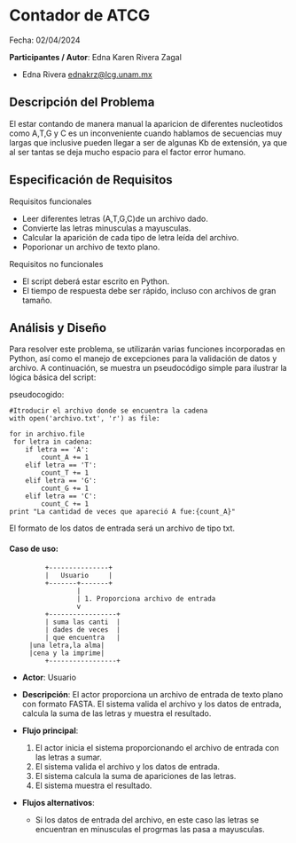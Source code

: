 # **Contador de ATCG**

Fecha: 02/04/2024

**Participantes / Autor**: Edna Karen Rivera Zagal 

- Edna Rivera <ednakrz@lcg.unam.mx>

## Descripción del Problema
El estar contando de manera manual la aparicion de diferentes nucleotidos como A,T,G y C es un inconveniente cuando hablamos de secuencias muy largas que inclusive pueden llegar a ser de algunas Kb de extensión, ya que al ser tantas se deja mucho espacio para el factor error humano.  

## Especificación de Requisitos

Requisitos funcionales

- Leer diferentes letras (A,T,G,C)de un archivo dado.
- Convierte las letras minusculas a mayusculas. 
- Calcular la aparición de cada tipo de letra leída del archivo.
- Poporionar un archivo de texto plano. 


Requisitos no funcionales
- El script deberá estar escrito en Python.
- El tiempo de respuesta debe ser rápido, incluso con archivos de gran tamaño.


## Análisis y Diseño

Para resolver este problema, se utilizarán varias funciones incorporadas en Python, así como el manejo de excepciones para la validación de datos y archivo. A continuación, se muestra un pseudocódigo simple para ilustrar la lógica básica del script:
 

pseudocogido:

```
#Itroducir el archivo donde se encuentra la cadena
with open('archivo.txt', 'r') as file:

for in archivo.file
 for letra in cadena:
    if letra == 'A':
        count_A += 1
    elif letra == 'T':
        count_T += 1
    elif letra == 'G':
        count_G += 1
    elif letra == 'C':
        count_C += 1
print "La cantidad de veces que apareció A fue:{count_A}"
```
El formato de los datos de entrada será un archivo de tipo txt.

#### Caso de uso:

```
         +---------------+
         |   Usuario     |
         +-------+-------+
                 |
                 | 1. Proporciona archivo de entrada
                 v
         +-----------------+
         | suma las canti  |
         | dades de veces  |
         | que encuentra   |
	 |una letra,la alma|
	 |cena y la imprime|
         +-----------------+
```

- **Actor**: Usuario
- **Descripción**: El actor proporciona un archivo de entrada de texto plano con formato FASTA. El sistema valida el archivo y los datos de entrada, calcula la suma de las letras y muestra el resultado.
- **Flujo principal**:
 	1. El actor inicia el sistema proporcionando el archivo de entrada con las 	letras a sumar.
	2. El sistema valida el archivo y los datos de entrada.
	3. El sistema calcula la suma de apariciones de las letras.
	4. El sistema muestra el resultado.
	
- **Flujos alternativos**:
	- Si los datos de entrada del archivo, en este caso las letras se encuentran en minusculas el progrmas las pasa a 	mayusculas.
